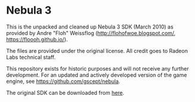 # Nebula 3

This is the unpacked and cleaned up Nebula 3 SDK (March 2010) as provided by Andre "Floh" Weissflog (http://flohofwoe.blogspot.com/, https://floooh.github.io/). 

The files are provided under the original license.
All credit goes to Radeon Labs technical staff.

This repository exists for historic purposes and will not receive any further development.
For an updated and actively developed version of the game engine, see https://github.com/gscept/nebula.

The original SDK can be downloaded from [here](https://mega.nz/#!PIYh1TzI!Xg7mZOZfk9MylB2Vu_XU7pyf4CxkfsIzD9RkbgOWe_4).
